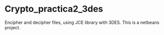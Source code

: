 # Crypto_practica2_3des
 Encipher and decipher files, using JCE library with 3DES.
 This is a netbeans project.
